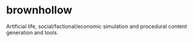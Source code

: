 # brownhollow
Artificial life, social/factional/economic simulation and procedural content generation and tools.
